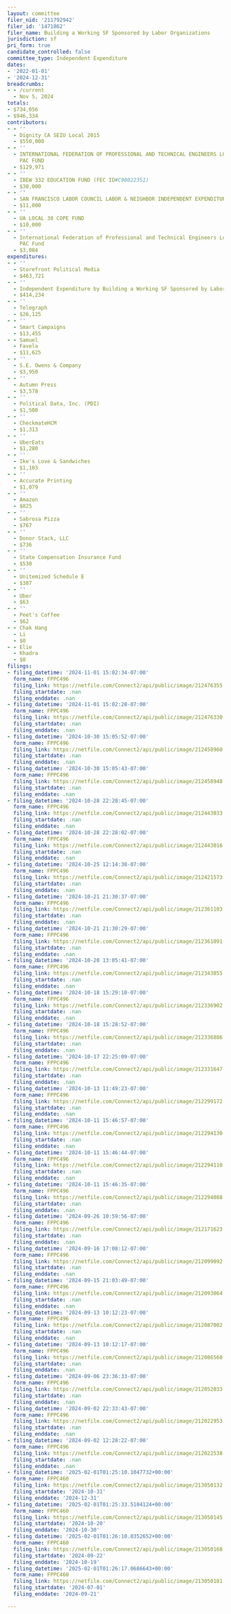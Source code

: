 ```yaml
---
layout: committee
filer_nid: '211792942'
filer_id: '1471862'
filer_name: Building a Working SF Sponsored by Labor Organizations
jurisdiction: sf
pri_form: true
candidate_controlled: false
committee_type: Independent Expenditure
dates:
- '2022-01-01'
- '2024-12-31'
breadcrumbs:
- - /current
  - Nov 5, 2024
totals:
- $734,056
- $946,334
contributors:
- - ''
  - Dignity CA SEIU Local 2015
  - $550,000
- - ''
  - INTERNATIONAL FEDERATION OF PROFESSIONAL AND TECHNICAL ENGINEERS LOCAL 21 TJ ANTHONY
    PAC FUND
  - $129,971
- - ''
  - IBEW 332 EDUCATION FUND (FEC ID#C90022351)
  - $30,000
- - ''
  - SAN FRANCISCO LABOR COUNCIL LABOR & NEIGHBOR INDEPENDENT EXPENDITURE PAC
  - $11,000
- - ''
  - UA LOCAL 38 COPE FUND
  - $10,000
- - ''
  - International Federation of Professional and Technical Engineers Local 21 TJ Anthony
    PAC Fund
  - $3,084
expenditures:
- - ''
  - Storefront Political Media
  - $463,721
- - ''
  - Independent Expenditure by Building a Working SF Sponsored by Labor Organizations
  - $414,234
- - ''
  - Telegraph
  - $26,125
- - ''
  - Smart Campaigns
  - $13,455
- - Samuel
  - Favela
  - $11,625
- - ''
  - S.E. Owens & Company
  - $3,950
- - ''
  - Autumn Press
  - $3,578
- - ''
  - Political Data, Inc. (PDI)
  - $1,500
- - ''
  - CheckmateHCM
  - $1,313
- - ''
  - UberEats
  - $1,280
- - ''
  - Ike's Love & Sandwiches
  - $1,103
- - ''
  - Accurate Printing
  - $1,079
- - ''
  - Amazon
  - $825
- - ''
  - Sabrosa Pizza
  - $767
- - ''
  - Donor Stack, LLC
  - $736
- - ''
  - State Compensation Insurance Fund
  - $530
- - ''
  - Unitemized Schedule E
  - $387
- - ''
  - Uber
  - $63
- - ''
  - Peet's Coffee
  - $62
- - Chak Hang
  - Li
  - $0
- - Elie
  - Khadra
  - $0
filings:
- filing_datetime: '2024-11-01 15:02:34-07:00'
  form_name: FPPC496
  filing_link: https://netfile.com/Connect2/api/public/image/212476355
  filing_startdate: .nan
  filing_enddate: .nan
- filing_datetime: '2024-11-01 15:02:28-07:00'
  form_name: FPPC496
  filing_link: https://netfile.com/Connect2/api/public/image/212476330
  filing_startdate: .nan
  filing_enddate: .nan
- filing_datetime: '2024-10-30 15:05:52-07:00'
  form_name: FPPC496
  filing_link: https://netfile.com/Connect2/api/public/image/212458960
  filing_startdate: .nan
  filing_enddate: .nan
- filing_datetime: '2024-10-30 15:05:43-07:00'
  form_name: FPPC496
  filing_link: https://netfile.com/Connect2/api/public/image/212458948
  filing_startdate: .nan
  filing_enddate: .nan
- filing_datetime: '2024-10-28 22:28:45-07:00'
  form_name: FPPC496
  filing_link: https://netfile.com/Connect2/api/public/image/212443033
  filing_startdate: .nan
  filing_enddate: .nan
- filing_datetime: '2024-10-28 22:28:02-07:00'
  form_name: FPPC496
  filing_link: https://netfile.com/Connect2/api/public/image/212443016
  filing_startdate: .nan
  filing_enddate: .nan
- filing_datetime: '2024-10-25 12:14:38-07:00'
  form_name: FPPC496
  filing_link: https://netfile.com/Connect2/api/public/image/212421573
  filing_startdate: .nan
  filing_enddate: .nan
- filing_datetime: '2024-10-21 21:30:37-07:00'
  form_name: FPPC496
  filing_link: https://netfile.com/Connect2/api/public/image/212361103
  filing_startdate: .nan
  filing_enddate: .nan
- filing_datetime: '2024-10-21 21:30:29-07:00'
  form_name: FPPC496
  filing_link: https://netfile.com/Connect2/api/public/image/212361091
  filing_startdate: .nan
  filing_enddate: .nan
- filing_datetime: '2024-10-20 13:05:41-07:00'
  form_name: FPPC496
  filing_link: https://netfile.com/Connect2/api/public/image/212343855
  filing_startdate: .nan
  filing_enddate: .nan
- filing_datetime: '2024-10-18 15:29:10-07:00'
  form_name: FPPC496
  filing_link: https://netfile.com/Connect2/api/public/image/212336902
  filing_startdate: .nan
  filing_enddate: .nan
- filing_datetime: '2024-10-18 15:28:52-07:00'
  form_name: FPPC496
  filing_link: https://netfile.com/Connect2/api/public/image/212336886
  filing_startdate: .nan
  filing_enddate: .nan
- filing_datetime: '2024-10-17 22:25:09-07:00'
  form_name: FPPC496
  filing_link: https://netfile.com/Connect2/api/public/image/212331647
  filing_startdate: .nan
  filing_enddate: .nan
- filing_datetime: '2024-10-13 11:49:23-07:00'
  form_name: FPPC496
  filing_link: https://netfile.com/Connect2/api/public/image/212299172
  filing_startdate: .nan
  filing_enddate: .nan
- filing_datetime: '2024-10-11 15:46:57-07:00'
  form_name: FPPC496
  filing_link: https://netfile.com/Connect2/api/public/image/212294130
  filing_startdate: .nan
  filing_enddate: .nan
- filing_datetime: '2024-10-11 15:46:44-07:00'
  form_name: FPPC496
  filing_link: https://netfile.com/Connect2/api/public/image/212294110
  filing_startdate: .nan
  filing_enddate: .nan
- filing_datetime: '2024-10-11 15:46:35-07:00'
  form_name: FPPC496
  filing_link: https://netfile.com/Connect2/api/public/image/212294088
  filing_startdate: .nan
  filing_enddate: .nan
- filing_datetime: '2024-09-26 10:59:56-07:00'
  form_name: FPPC496
  filing_link: https://netfile.com/Connect2/api/public/image/212171623
  filing_startdate: .nan
  filing_enddate: .nan
- filing_datetime: '2024-09-16 17:08:12-07:00'
  form_name: FPPC496
  filing_link: https://netfile.com/Connect2/api/public/image/212099092
  filing_startdate: .nan
  filing_enddate: .nan
- filing_datetime: '2024-09-15 21:03:49-07:00'
  form_name: FPPC496
  filing_link: https://netfile.com/Connect2/api/public/image/212093064
  filing_startdate: .nan
  filing_enddate: .nan
- filing_datetime: '2024-09-13 10:12:23-07:00'
  form_name: FPPC496
  filing_link: https://netfile.com/Connect2/api/public/image/212087002
  filing_startdate: .nan
  filing_enddate: .nan
- filing_datetime: '2024-09-13 10:12:17-07:00'
  form_name: FPPC496
  filing_link: https://netfile.com/Connect2/api/public/image/212086560
  filing_startdate: .nan
  filing_enddate: .nan
- filing_datetime: '2024-09-06 23:36:33-07:00'
  form_name: FPPC496
  filing_link: https://netfile.com/Connect2/api/public/image/212052033
  filing_startdate: .nan
  filing_enddate: .nan
- filing_datetime: '2024-09-02 22:33:43-07:00'
  form_name: FPPC496
  filing_link: https://netfile.com/Connect2/api/public/image/212022953
  filing_startdate: .nan
  filing_enddate: .nan
- filing_datetime: '2024-09-02 12:28:22-07:00'
  form_name: FPPC496
  filing_link: https://netfile.com/Connect2/api/public/image/212022538
  filing_startdate: .nan
  filing_enddate: .nan
- filing_datetime: '2025-02-01T01:25:10.1047732+00:00'
  form_name: FPPC460
  filing_link: https://netfile.com/Connect2/api/public/image/213050132
  filing_startdate: '2024-10-31'
  filing_enddate: '2024-12-31'
- filing_datetime: '2025-02-01T01:25:33.5104124+00:00'
  form_name: FPPC460
  filing_link: https://netfile.com/Connect2/api/public/image/213050145
  filing_startdate: '2024-10-20'
  filing_enddate: '2024-10-30'
- filing_datetime: '2025-02-01T01:26:10.0352652+00:00'
  form_name: FPPC460
  filing_link: https://netfile.com/Connect2/api/public/image/213050168
  filing_startdate: '2024-09-22'
  filing_enddate: '2024-10-19'
- filing_datetime: '2025-02-01T01:26:17.0686643+00:00'
  form_name: FPPC460
  filing_link: https://netfile.com/Connect2/api/public/image/213050181
  filing_startdate: '2024-07-01'
  filing_enddate: '2024-09-21'

---
```


